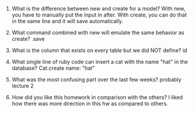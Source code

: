 1. What is the difference between new and create for a model?
With new, you have to manually put the input in after. With create, you can do that in the same line and it will save automatically.

2. What command combined with new will emulate the same behavior as create?
.save

3. What is the column that exists on every table but we did NOT define?
id 

4. What single line of ruby code can insert a cat with the name "hat" in the database?
Cat.create name: "hat"

5. What was the most confusing part over the last few weeks?
probably lecture 2

6. How did you like this homework in comparison with the others?
I liked how there was more direction in this hw as compared to others.
